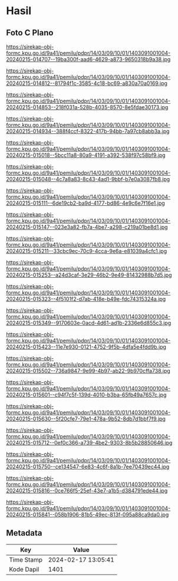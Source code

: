 # Hasil

## Foto C Plano

https://sirekap-obj-formc.kpu.go.id/9a41/pemilu/pdpr/14/03/09/10/01/1403091001004-20240215-014707--19ba300f-aad6-4629-a873-9650318b9a38.jpg

https://sirekap-obj-formc.kpu.go.id/9a41/pemilu/pdpr/14/03/09/10/01/1403091001004-20240215-014812--81794f1c-3585-4c18-bc69-a830a70a0169.jpg

https://sirekap-obj-formc.kpu.go.id/9a41/pemilu/pdpr/14/03/09/10/01/1403091001004-20240215-014853--218f031a-528b-4035-8570-8e5fdae30173.jpg

https://sirekap-obj-formc.kpu.go.id/9a41/pemilu/pdpr/14/03/09/10/01/1403091001004-20240215-014934--388f4ccf-8322-417b-94bb-7a97cb8abb3a.jpg

https://sirekap-obj-formc.kpu.go.id/9a41/pemilu/pdpr/14/03/09/10/01/1403091001004-20240215-015018--5bcc11a8-80a9-4191-a392-538f97c58bf9.jpg

https://sirekap-obj-formc.kpu.go.id/9a41/pemilu/pdpr/14/03/09/10/01/1403091001004-20240215-015048--4c7a8a83-8c43-4ad1-9bbf-b7e0a3087fb8.jpg

https://sirekap-obj-formc.kpu.go.id/9a41/pemilu/pdpr/14/03/09/10/01/1403091001004-20240215-015111--6de19cb2-ba9d-4177-bd86-4e9c6e7f16e1.jpg

https://sirekap-obj-formc.kpu.go.id/9a41/pemilu/pdpr/14/03/09/10/01/1403091001004-20240215-015147--023e3a82-fb7a-4be7-a298-c219a01be8d1.jpg

https://sirekap-obj-formc.kpu.go.id/9a41/pemilu/pdpr/14/03/09/10/01/1403091001004-20240215-015211--33cbc9ec-70c9-4cca-9e6a-e81039a4cfc1.jpg

https://sirekap-obj-formc.kpu.go.id/9a41/pemilu/pdpr/14/03/09/10/01/1403091001004-20240215-015253--a24d3caf-3e29-46b2-9e49-81432988b7d5.jpg

https://sirekap-obj-formc.kpu.go.id/9a41/pemilu/pdpr/14/03/09/10/01/1403091001004-20240215-015323--4f5101f2-d7ab-418e-b49e-fdc74315324a.jpg

https://sirekap-obj-formc.kpu.go.id/9a41/pemilu/pdpr/14/03/09/10/01/1403091001004-20240215-015349--9170603e-0acd-4d61-ad1b-2336e6d855c3.jpg

https://sirekap-obj-formc.kpu.go.id/9a41/pemilu/pdpr/14/03/09/10/01/1403091001004-20240215-015423--11e7e930-0121-4752-9f5b-4dfa5e4fdd9b.jpg

https://sirekap-obj-formc.kpu.go.id/9a41/pemilu/pdpr/14/03/09/10/01/1403091001004-20240215-015502--736a9847-9e99-4b97-ab22-9b970cffa738.jpg

https://sirekap-obj-formc.kpu.go.id/9a41/pemilu/pdpr/14/03/09/10/01/1403091001004-20240215-015601--c94f7c5f-139d-4010-b3ba-65fb49a7657c.jpg

https://sirekap-obj-formc.kpu.go.id/9a41/pemilu/pdpr/14/03/09/10/01/1403091001004-20240215-015630--5f20cfe7-79e1-478a-9b52-8db7d1bbf7f9.jpg

https://sirekap-obj-formc.kpu.go.id/9a41/pemilu/pdpr/14/03/09/10/01/1403091001004-20240215-015712--0ef0c366-a739-4be2-9303-8b5b28850646.jpg

https://sirekap-obj-formc.kpu.go.id/9a41/pemilu/pdpr/14/03/09/10/01/1403091001004-20240215-015750--ce134547-6e83-4c6f-8a1b-7ee70439ec44.jpg

https://sirekap-obj-formc.kpu.go.id/9a41/pemilu/pdpr/14/03/09/10/01/1403091001004-20240215-015816--0ce766f5-25ef-43e7-a1b5-d384791ede44.jpg

https://sirekap-obj-formc.kpu.go.id/9a41/pemilu/pdpr/14/03/09/10/01/1403091001004-20240215-015841--058b1906-81b5-49ec-813f-095a88ca9da0.jpg


## Metadata

| Key        | Value               |
| ---------- | ------------------- |
| Time Stamp | 2024-02-17 13:05:41 |
| Kode Dapil | 1401                |




